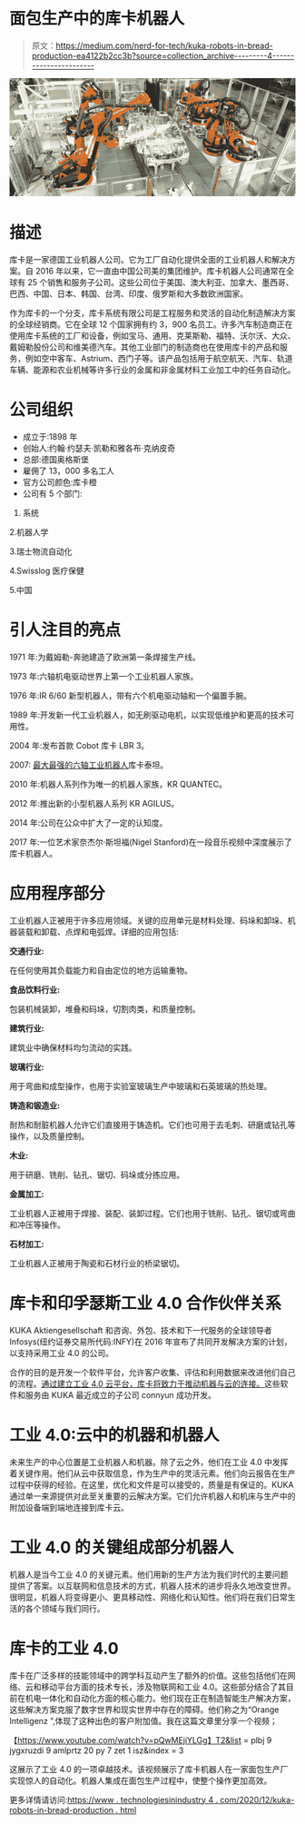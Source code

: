 # 面包生产中的库卡机器人

> 原文：<https://medium.com/nerd-for-tech/kuka-robots-in-bread-production-ea4122b2cc3b?source=collection_archive---------4----------------------->

![](img/665b1ac45998fe3fe3f026621a4e8b0f.png)

# 描述

库卡是一家德国工业机器人公司。它为工厂自动化提供全面的工业机器人和解决方案。自 2016 年以来，它一直由中国公司美的集团维护。库卡机器人公司通常在全球有 25 个销售和服务子公司。这些公司位于美国、澳大利亚、加拿大、墨西哥、巴西、中国、日本、韩国、台湾、印度、俄罗斯和大多数欧洲国家。

作为库卡的一个分支，库卡系统有限公司是工程服务和灵活的自动化制造解决方案的全球经销商。它在全球 12 个国家拥有约 3，900 名员工。许多汽车制造商正在使用库卡系统的工厂和设备，例如宝马、通用、克莱斯勒、福特、沃尔沃、大众、戴姆勒股份公司和维美德汽车。其他工业部门的制造商也在使用库卡的产品和服务，例如空中客车、Astrium、西门子等。该产品包括用于航空航天、汽车、轨道车辆、能源和农业机械等许多行业的金属和非金属材料工业加工中的任务自动化。

# 公司组织

*   成立于:1898 年
*   创始人:约翰·约瑟夫·凯勒和雅各布·克纳皮奇
*   总部:德国奥格斯堡
*   雇佣了 13，000 多名工人
*   官方公司颜色:库卡橙
*   公司有 5 个部门:

1.  系统

2.机器人学

3.瑞士物流自动化

4.Swisslog 医疗保健

5.中国

# 引人注目的亮点

1971 年:为戴姆勒-奔驰建造了欧洲第一条焊接生产线。

1973 年:六轴机电驱动世界上第一个工业机器人家族。

1976 年:IR 6/60 新型机器人，带有六个机电驱动轴和一个偏置手腕。

1989 年:开发新一代工业机器人，如无刷驱动电机，以实现低维护和更高的技术可用性。

2004 年:发布首款 Cobot 库卡 LBR 3。

2007: [最大最强的六轴工业机器人](https://www.technologiesinindustry4.com/)库卡泰坦。

2010 年:机器人系列作为唯一的机器人家族，KR QUANTEC。

2012 年:推出新的小型机器人系列 KR AGILUS。

2014 年:公司在公众中扩大了一定的认知度。

2017 年:一位艺术家奈杰尔·斯坦福(Nigel Stanford)在一段音乐视频中深度展示了库卡机器人。

# 应用程序部分

工业机器人正被用于许多应用领域。关键的应用单元是材料处理、码垛和卸垛、机器装载和卸载、点焊和电弧焊。详细的应用包括:

**交通行业:**

在任何使用其负载能力和自由定位的地方运输重物。

**食品饮料行业:**

包装机械装卸，堆叠和码垛，切割肉类，和质量控制。

**建筑行业:**

建筑业中确保材料均匀流动的实践。

**玻璃行业:**

用于弯曲和成型操作，也用于实验室玻璃生产中玻璃和石英玻璃的热处理。

**铸造和锻造业:**

耐热和耐脏机器人允许它们直接用于铸造机。它们也可用于去毛刺、研磨或钻孔等操作，以及质量控制。

**木业:**

用于研磨、铣削、钻孔、锯切、码垛或分拣应用。

**金属加工:**

工业机器人正被用于焊接、装配、装卸过程。它们也用于铣削、钻孔、锯切或弯曲和冲压等操作。

**石材加工:**

工业机器人正被用于陶瓷和石材行业的桥梁锯切。

# 库卡和印孚瑟斯工业 4.0 合作伙伴关系

KUKA Aktiengesellschaft 和咨询、外包、技术和下一代服务的全球领导者 Infosys(纽约证券交易所代码:INFY)在 2016 年宣布了共同开发解决方案的计划，以支持采用工业 4.0 的公司。

合作的目的是开发一个软件平台，允许客户收集、评估和利用数据来改进他们自己的流程。[通过建立工业 4.0 云平台，库卡将致力于推动机器与云的连接。](https://www.technologiesinindustry4.com/)这些软件和服务由 KUKA 最近成立的子公司 connyun 成功开发。

# 工业 4.0:云中的机器和机器人

未来生产的中心位置是工业机器人和机器。除了云之外，他们在工业 4.0 中发挥着关键作用。他们从云中获取信息，作为生产中的灵活元素。他们向云报告在生产过程中获得的经验。在这里，优化和文件是可以接受的，质量是有保证的。KUKA 通过单一来源提供对此至关重要的云解决方案。它们允许机器人和机床与生产中的附加设备端到端地连接到库卡云。

# 工业 4.0 的关键组成部分机器人

机器人是当今工业 4.0 的关键元素。他们用新的生产方法为我们时代的主要问题提供了答案。以互联网和信息技术的方式，机器人技术的进步将永久地改变世界。很明显，机器人将变得更小、更具移动性、网络化和认知性。他们将在我们日常生活的各个领域与我们同行。

# 库卡的工业 4.0

库卡在广泛多样的技能领域中的跨学科互动产生了额外的价值。这些包括他们在网络、云和移动平台方面的技术专长，涉及物联网和工业 4.0。这些部分结合了其目前在机电一体化和自动化方面的核心能力。他们现在正在制造智能生产解决方案，这些解决方案克服了数字世界和现实世界中存在的障碍。他们称之为“Orange Intelligenz ”,体现了这种出色的客户附加值。我在这篇文章里分享一个视频；

【https://www.youtube.com/watch?v=pQwMEjiYLGg】T2&list = plbj 9 jygxruzdi 9 amlprtz 20 py 7 zet 1 isz&index = 3

这展示了工业 4.0 的一项卓越技术。该视频展示了库卡机器人在一家面包生产厂实现惊人的自动化。机器人集成在面包生产过程中，使整个操作更加高效。

更多详情请访问:[https://www . technologiesinindustry 4 . com/2020/12/kuka-robots-in-bread-production . html](https://www.technologiesinindustry4.com/2020/12/kuka-robots-in-bread-production.html)